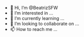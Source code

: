 - 👋 Hi, I’m @BeatrizSFW
- 👀 I’m interested in ...
- 🌱 I’m currently learning ...
- 💞️ I’m looking to collaborate on ...
- 📫 How to reach me ...

<!---
BeatrizSFW/BeatrizSFW is a ✨ special ✨ repository because its `README.md` (this file) appears on your GitHub profile.
You can click the Preview link to take a look at your changes.
--->
